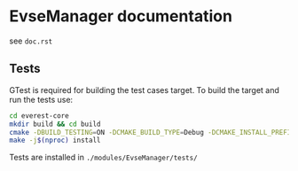 # EvseManager documentation
see `doc.rst`

## Tests

GTest is required for building the test cases target.
To build the target and run the tests use:

```bash
cd everest-core
mkdir build && cd build
cmake -DBUILD_TESTING=ON -DCMAKE_BUILD_TYPE=Debug -DCMAKE_INSTALL_PREFIX=./dist ..
make -j$(nproc) install
```

Tests are installed in `./modules/EvseManager/tests/`
